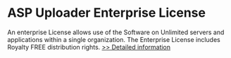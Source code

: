 # ASP Uploader Enterprise License
An enterprise License allows use of the Software on Unlimited servers and applications within a single organization. The Enterprise License includes Royalty FREE distribution rights.
[>> Detailed information](https://secure.shareit.com/shareit/product.html?productid=300321783&affiliateid=200057808)